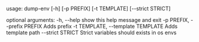 usage: dump-env [-h] [-p PREFIX] [-t TEMPLATE] [--strict STRICT]

optional arguments:
-h, --help show this help message and exit
-p PREFIX, --prefix PREFIX
Adds prefix
-t TEMPLATE, --template TEMPLATE
Adds template path
--strict STRICT Strict variables should exists in os envs
